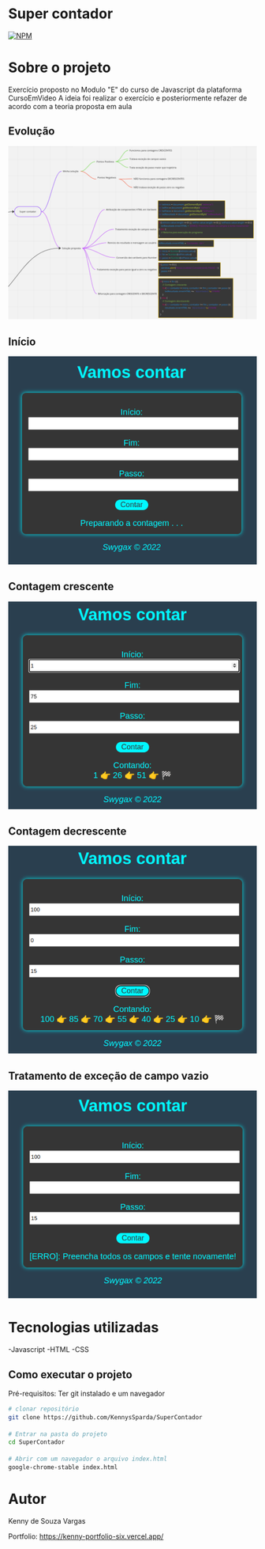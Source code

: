 # Super contador

[![NPM](https://img.shields.io/npm/l/react)](https://github.com/KennysSparda/SuperContador/blob/main/License) 

# Sobre o projeto

Exercício proposto no Modulo "E" do curso de Javascript da plataforma CursoEmVideo
A ideia foi realizar o exercício e posteriormente refazer de acordo com a teoria proposta em aula

## Evolução
![Evolution of project](https://github.com/KennysSparda/SuperContador/blob/main/assets/diagrama-evolucao.png)

## Início
![Image default](https://github.com/KennysSparda/SuperContador/blob/main/assets/image-default.png)

## Contagem crescente
![Crescent Count](https://github.com/KennysSparda/SuperContador/blob/main/assets/image-running-1.png)

## Contagem decrescente
![Decrescent Count](https://github.com/KennysSparda/SuperContador/blob/main/assets/image-running-2.png)

## Tratamento de exceção de campo vazio
![Exception](https://github.com/KennysSparda/SuperContador/blob/main/assets/image-error.png)

# Tecnologias utilizadas
-Javascript
-HTML
-CSS

## Como executar o projeto

Pré-requisitos: Ter git instalado e um navegador
```bash
# clonar repositório
git clone https://github.com/KennysSparda/SuperContador

# Entrar na pasta do projeto
cd SuperContador

# Abrir com um navegador o arquivo index.html
google-chrome-stable index.html
```

# Autor
Kenny de Souza Vargas

Portfolio: https://kenny-portfolio-six.vercel.app/
